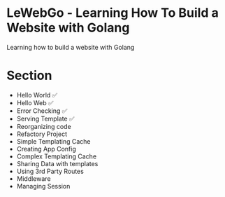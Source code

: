 # LeWebGo - Learning How To Build a Website with Golang

Learning how to build a website with Golang 

# Section 

- Hello World ✅
- Hello Web ✅
- Error Checking ✅
- Serving Template ✅
- Reorganizing code 
- Refactory Project
- Simple Templating Cache
- Creating App Config
- Complex Templating Cache
- Sharing Data with templates
- Using 3rd Party Routes
- Middleware
- Managing Session